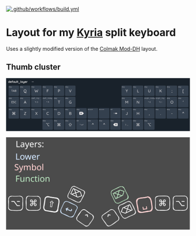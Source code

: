 [![.github/workflows/build.yml](https://github.com/AD4MANTIS/ZMK-Config-Kyria-Rev3/actions/workflows/build.yml/badge.svg)](https://github.com/AD4MANTIS/ZMK-Config-Kyria-Rev3/actions/workflows/build.yml)

# Layout for my [Kyria](https://blog.splitkb.com/introducing-the-kyria/) split keyboard

Uses a slightly modified version of the [Colmak Mod-DH](https://colemakmods.github.io/mod-dh/) layout.

## Thumb cluster

![layout.jpg](layout.jpg)

![thumb_cluster.svg](thumb_cluster.svg)
